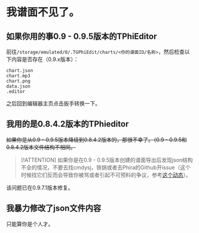 # 我谱面不见了。

## 如果你用的事0.9 - 0.9.5版本的TPhiEditor

前往`/storage/emulated/0/.TGPhiEdit/charts/<你的谱面ID/名称>`，然后检查以下内容是否存在（0.9.x版本）：
```
chart.json
chart.mp3
chart.png
data.json
.editor
```
之后回到编辑器主页点击扳手转换一下。

## 我用的是0.8.4.2版本的TPhieditor

~~如果你是从0.9 - 0.9.5版本降级到0.8.4.2版本的，那很不幸了。（0.9 - 0.9.5和0.8.4.2版本文件结构不相同。~~

> [!ATTENTION] 如果你是在0.9 - 0.9.5版本创建的谱面导出后发现json结构不全的情况，不要去找cmdysj，铁锅或者去Phira的Github开issue（这个时候找它们反而会导致你被骂或者引起不可预料的争议，参考[这个动态](https://www.bilibili.com/opus/1101603981287751680)）。

该问题已在0.9.7.1版本修复。

## 我暴力修改了json文件内容

只能算你是个人才。